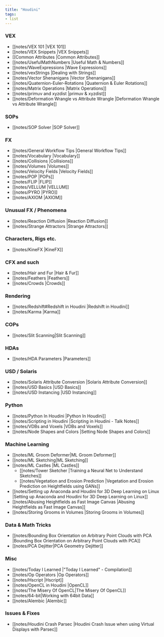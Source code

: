 ```yaml
---
title: "Houdini"
tags:
- list
---
```

### VEX
- [[notes/VEX 101 |VEX 101]]
- [[notes/VEX Snippets |VEX Snippets]]
- [[Common Attributes |Common Attributes]]
- [[notes/UsefulMathNumbers |Useful Math & Numbers]]
- [[notes/WaveExpressions |Wave Expressions]]
- [[notes/vexStrings |Dealing with Strings]]
- [[notes/Vector Shenanigans |Vector Shenanigans]]
- [[notes/Quaternion-Euler-Rotations |Quaternion & Euler Rotations]]
- [[notes/Matrix Operations |Matrix Operations]]
- [[notes/primuv and xyzdist |primuv & xyzdist]]
- [[notes/Deformation Wrangle vs Attribute Wrangle |Deformation Wrangle vs Attribute Wrangle]]
### SOPs
- [[notes/SOP Solver |SOP Solver]]
### FX
- [[notes/General Workflow Tips |General Workflow Tips]]
- [[notes/Vocabulary |Vocabulary]]
- [[notes/Collisions |Collisions]]
- [[notes/Volumes |Volumes]]
- [[notes/Velocity Fields |Velocity Fields]]
- [[notes/POP |POPs]]
- [[notes/FLIP |FLIP]]
- [[notes/VELLUM |VELLUM]]
- [[notes/PYRO |PYRO]]
- [[notes/AXIOM |AXIOM]]
### Unusual FX / Phenomena
- [[notes/Reaction Diffusion |Reaction Diffusion]]
- [[notes/Strange Attractors |Strange Attractors]]
### Characters, Rigs etc.
- [[notes/KineFX |KineFX]]
### CFX and such
- [[notes/Hair and Fur |Hair & Fur]]
- [[notes/Feathers |Feathers]]
- [[notes/Crowds |Crowds]]
### Rendering
- [[notes/Redshift#Redshift in Houdini |Redshift in Houdini]]
- [[notes/Karma |Karma]]

### COPs
- [[notes/Slit Scanning|Slit Scanning]]
### HDAs
- [[notes/HDA Parameters |Parameters]]
### USD / Solaris
- [[notes/Solaris Attribute Conversion |Solaris Attribute Conversion]]
- [[notes/USD Basics |USD Basics]]
- [[notes/USD Instancing |USD Instancing]]
### Python
- [[notes/Python In Houdini |Python In Houdini]]
- [[notes/Scripting in Houdini |Scripting in Houdini - Talk Notes]]
- [[notes/VDBs and Voxels |VDBs and Voxels]]
- [[notes/Node Shapes and Colors |Setting Node Shapes and Colors]]
### Machine Learning
- [[notes/ML Groom Deformer|ML Groom Deformer]]
- [[notes/ML Sketching|ML Sketching]]
- [[notes/ML Castles |ML Castles]]
	- [[notes/Tower Sketcher |Training a Neural Net to Understand Sketches]]
	- [[notes/Vegetation and Erosion Prediction |Vegetation and Erosion Prediction on Heightfields using GANs]]
- [[notes/Setting up Anaconda and Houdini for 3D Deep Learning on Linux |Setting up Anaconda and Houdini for 3D Deep Learning on Linux]]
- [[notes/Abusing Heightfields as Fast Image Canvas |Abusing Heightfields as Fast Image Canvas]]
- [[notes/Storing Grooms in Volumes |Storing Grooms in Volumes]]
### Data & Math Tricks
- [[notes/Bounding Box Orientation on Arbitrary Point Clouds with PCA |Bounding Box Orientation on Arbitrary Point Clouds with PCA]]
- [[notes/PCA Dejitter|PCA Geometry Dejitter]]
### Misc
- [[notes/Today I Learned |"Today I Learned" - Compilation]]
- [[notes/Op Operators |Op Operators]]
- [[notes/Hscript |Hscript]]
- [[notes/OpenCL in Houdini |OpenCL]]
- [[notes/The Misery Of OpenCL|The Misery Of OpenCL]]
- [[notes/64-bit|Working with 64bit Data]]
- [[notes/Alembic |Alembic]]
### Issues & Fixes
- [[notes/Houdini Crash Parsec |Houdini Crash Issue when using Virtual Displays with Parsec]]


